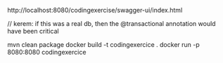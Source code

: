 http://localhost:8080/codingexercise/swagger-ui/index.html

// kerem: if this was a real db, then the @transactional annotation would have been critical

mvn clean package
docker build -t codingexercice .
docker run -p 8080:8080 codingexercice
